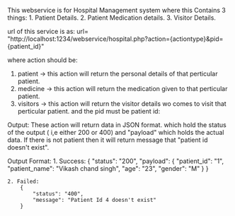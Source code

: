This webservice is for Hospital Management system where this Contains 3 things:
	1. Patient Details.
	2. Patient Medication details.
	3. Visitor Details.

url of this service is as:
 url= "http://localhost:1234/webservice/hospital.php?action={actiontype}&pid={patient_id}"

 where action should be:
   1. patient -> this action will return the personal details of that perticular patient.
   2. medicine -> this action will return the medication given to that perticular patient.
   3. visitors -> this action will return the visitor details wo comes to visit that perticular patient.
 and the pid must be patient id:
 
 Output:
 	These action will return data in JSON format. which hold the status of the output ( i,e either 200 or 400) and "payload" which holds the actual data. If there is not patient then it will return message that "patient id doesn't exist".

 Output Format:
 	1. Success:
	 	{
		    "status": "200",
		    "payload": {
		        "patient_id": "1",
		        "patient_name": "Vikash chand singh",
		        "age": "23",
		        "gender": "M"
		    }
		}	

	2. Failed:
		{
		    "status": "400",
		    "message": "Patient Id 4 doesn't exist"
		}	

